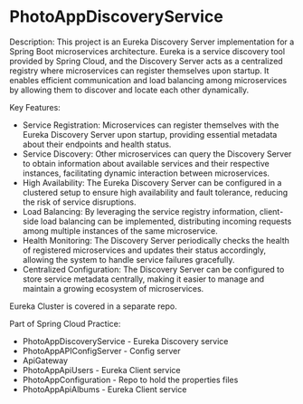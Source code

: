 # PhotoAppDiscoveryService
Description:
This project is an Eureka Discovery Server implementation for a Spring Boot microservices architecture. Eureka is a service discovery tool provided by Spring Cloud, and the Discovery Server acts as a centralized registry where microservices can register themselves upon startup. It enables efficient communication and load balancing among microservices by allowing them to discover and locate each other dynamically.

Key Features:
* Service Registration: Microservices can register themselves with the Eureka Discovery Server upon startup, providing essential metadata about their endpoints and health status.
* Service Discovery: Other microservices can query the Discovery Server to obtain information about available services and their respective instances, facilitating dynamic interaction between microservices.
* High Availability: The Eureka Discovery Server can be configured in a clustered setup to ensure high availability and fault tolerance, reducing the risk of service disruptions.
* Load Balancing: By leveraging the service registry information, client-side load balancing can be implemented, distributing incoming requests among multiple instances of the same microservice.
* Health Monitoring: The Discovery Server periodically checks the health of registered microservices and updates their status accordingly, allowing the system to handle service failures gracefully.
* Centralized Configuration: The Discovery Server can be configured to store service metadata centrally, making it easier to manage and maintain a growing ecosystem of microservices.

Eureka Cluster is covered in a separate repo.

Part of Spring Cloud Practice:
* PhotoAppDiscoveryService - Eureka Discovery service
* PhotoAppAPIConfigServer - Config server
* ApiGateway
* PhotoAppApiUsers - Eureka Client service
* PhotoAppConfiguration - Repo to hold the properties files
* PhotoAppApiAlbums - Eureka Client service
